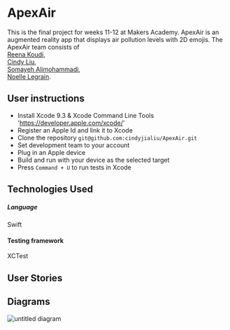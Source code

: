 # ApexAir

This is the final project for weeks 11-12 at Makers Academy. ApexAir is an augmented reality app that displays air pollution levels with 2D emojis. The ApexAir team consists of  
 [Reena Koudi](https://github.com/Reenakoudi),  
  [Cindy Liu](https://github.com/cindyjialiu),  
   [Somayeh Alimohammadi](https://github.com/somcode),  
  [Noelle Legrain](https://github.com/NoelleDL).


## User instructions

- Install Xcode 9.3 & Xcode Command Line Tools 'https://developer.apple.com/xcode/'
- Register an Apple Id and link it to Xcode
- Clone the repository `git@github.com:cindyjialiu/ApexAir.git`
- Set development team to your account
- Plug in an Apple device
- Build and run with your device as the selected target
- Press `Command + U` to run tests in Xcode


## Technologies Used
##### Language  
Swift
#### Testing framework  
XCTest

<!-- Add Screen shot for test coverage-->

<!-- Add App Screen shot-->

## User Stories

## Diagrams

![untitled diagram](https://user-images.githubusercontent.com/34460965/39825271-511ab02a-53a9-11e8-8e17-7af44b5cd3e5.jpg)


<!-- ## Deployment and Database
The cloud-hosted database for this project is Firebase.  -->
